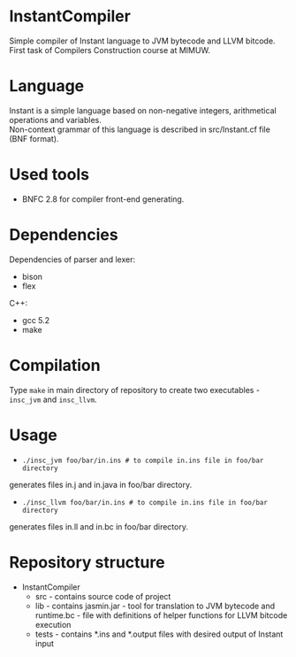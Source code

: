 # InstantCompiler
Simple compiler of Instant language to JVM bytecode and LLVM bitcode.  
First task of Compilers Construction course at MIMUW.

# Language
Instant is a simple language based on non-negative integers, arithmetical operations and variables.  
Non-context grammar of this language is described in src/Instant.cf file (BNF format).

# Used tools
* BNFC 2.8 for compiler front-end generating.

# Dependencies  
Dependencies of parser and lexer:  
* bison  
* flex  

C++:  
* gcc 5.2  
* make  

# Compilation
Type ```make``` in main directory of repository to create two executables - `insc_jvm` and `insc_llvm`.

# Usage
* ```./insc_jvm foo/bar/in.ins # to compile in.ins file in foo/bar directory```  

generates files in.j and in.java in foo/bar directory.  
* ```./insc_llvm foo/bar/in.ins # to compile in.ins file in foo/bar directory```  

generates files in.ll and in.bc in foo/bar directory.

# Repository structure
* InstantCompiler
    * src - contains source code of project
    * lib - contains jasmin.jar - tool for translation to JVM bytecode and runtime.bc - file with definitions of helper functions for LLVM bitcode execution
    * tests - contains *.ins and *.output files with desired output of Instant input

